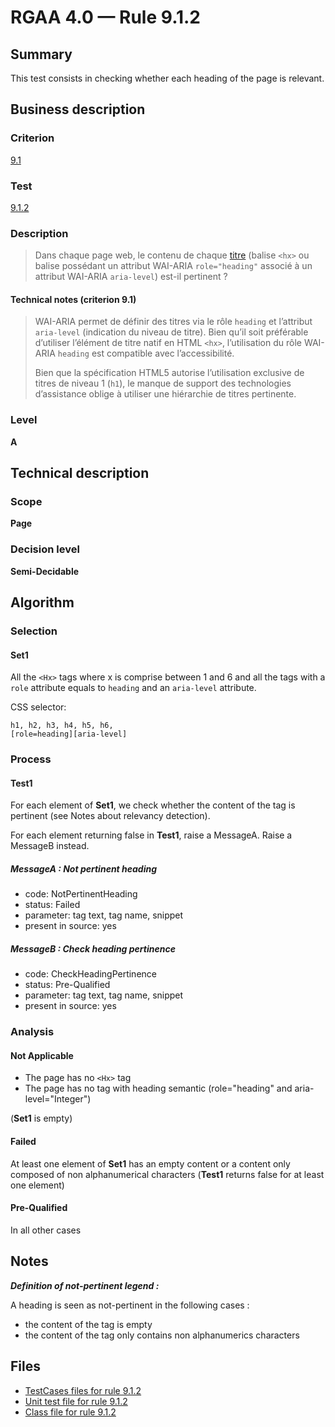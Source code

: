 # RGAA 4.0 — Rule 9.1.2

## Summary

This test consists in checking whether each heading of the page is relevant.

## Business description

### Criterion

[9.1](https://www.numerique.gouv.fr/publications/rgaa-accessibilite/methode/criteres/#crit-9-1)

### Test

[9.1.2](https://www.numerique.gouv.fr/publications/rgaa-accessibilite/methode/criteres/#test-9-1-2)

### Description

> Dans chaque page web, le contenu de chaque [titre](https://www.numerique.gouv.fr/publications/rgaa-accessibilite/methode/glossaire/#titre) (balise `<hx>` ou balise possédant un attribut WAI-ARIA `role="heading"` associé à un attribut WAI-ARIA `aria-level`) est-il pertinent ?

#### Technical notes (criterion 9.1)

> WAI-ARIA permet de définir des titres via le rôle `heading` et l’attribut `aria-level` (indication du niveau de titre). Bien qu’il soit préférable d’utiliser l’élément de titre natif en HTML `<hx>`, l’utilisation du rôle WAI-ARIA `heading` est compatible avec l’accessibilité.
> 
> Bien que la spécification HTML5 autorise l’utilisation exclusive de titres de niveau 1 (`h1`), le manque de support des technologies d’assistance oblige à utiliser une hiérarchie de titres pertinente.

### Level

**A**


## Technical description

### Scope

**Page**

### Decision level

**Semi-Decidable**

## Algorithm

### Selection

#### Set1

All the `<Hx>` tags where x is comprise between 1 and 6 
and all the tags with a `role` attribute equals to `heading` and an `aria-level` attribute.

CSS selector:
```jquery-css
h1, h2, h3, h4, h5, h6,
[role=heading][aria-level]
```

### Process

#### Test1

For each element of **Set1**, we check whether the content 
of the tag is pertinent (see Notes about relevancy detection).

For each element returning false in **Test1**, raise a MessageA. 
Raise a MessageB instead.

##### MessageA : Not pertinent heading

- code: NotPertinentHeading
- status: Failed
- parameter: tag text, tag name, snippet
- present in source: yes

##### MessageB : Check heading pertinence

- code: CheckHeadingPertinence
- status: Pre-Qualified
- parameter: tag text, tag name, snippet
- present in source: yes

### Analysis

#### Not Applicable

- The page has no `<Hx>` tag
- The page has no tag with heading semantic (role="heading" and aria-level="Integer") 

(**Set1** is empty)

#### Failed

At least one element of **Set1** has an empty content 
or a content only composed of non alphanumerical characters (**Test1** returns false for at least one element)

#### Pre-Qualified

In all other cases

## Notes

***Definition of not-pertinent legend :***

A heading is seen as not-pertinent in the following cases :
- the content of the tag is empty
- the content of the tag only contains non alphanumerics characters

## Files

- [TestCases files for rule 9.1.2](https://gitlab.com/asqatasun/Asqatasun/-/tree/master/rules/rules-rgaa4.0/src/test/resources/testcases/rgaa40/Rgaa40Rule090102/)
- [Unit test file for rule 9.1.2](https://gitlab.com/asqatasun/Asqatasun/-/blob/master/rules/rules-rgaa4.0/src/test/java/org/asqatasun/rules/rgaa40/Rgaa40Rule090102Test.java)
- [Class file for rule 9.1.2](https://gitlab.com/asqatasun/Asqatasun/-/blob/master/rules/rules-rgaa4.0/src/main/java/org/asqatasun/rules/rgaa40/Rgaa40Rule090102.java)
